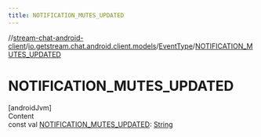 ```yaml
---
title: NOTIFICATION_MUTES_UPDATED
---
```

//[stream-chat-android-client](../../../index.md)/[io.getstream.chat.android.client.models](../index.md)/[EventType](index.md)/[NOTIFICATION_MUTES_UPDATED](NOTIFICATION_MUTES_UPDATED.md)



# NOTIFICATION_MUTES_UPDATED  
[androidJvm]  
Content  
const val [NOTIFICATION_MUTES_UPDATED](NOTIFICATION_MUTES_UPDATED.md): [String](https://kotlinlang.org/api/latest/jvm/stdlib/kotlin/-string/index.html)  




